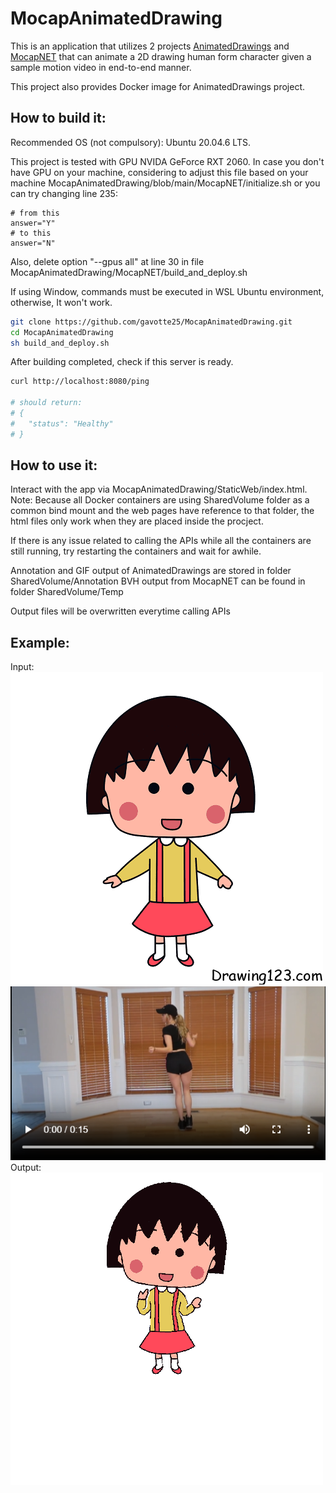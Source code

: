 # MocapAnimatedDrawing

This is an application that utilizes 2 projects <a href="https://github.com/facebookresearch/AnimatedDrawings">AnimatedDrawings</a> and <a href="https://github.com/FORTH-ModelBasedTracker/MocapNET">MocapNET</a> that can animate a 2D drawing human form character given a sample motion video in end-to-end manner.

This project also provides Docker image for AnimatedDrawings project.
## How to build it:
Recommended OS (not compulsory): Ubuntu 20.04.6 LTS.

This project is tested with GPU NVIDA GeForce RXT 2060. 
In case you don't have GPU on your machine, considering to adjust this file based on your machine MocapAnimatedDrawing/blob/main/MocapNET/initialize.sh or you can try changing line 235: 

````
# from this
answer="Y"
# to this
answer="N"
````
Also, delete option "--gpus all" at line 30 in file MocapAnimatedDrawing/MocapNET/build_and_deploy.sh

If using Window, commands must be executed in WSL Ubuntu environment, otherwise, It won't work.
````bash
git clone https://github.com/gavotte25/MocapAnimatedDrawing.git
cd MocapAnimatedDrawing
sh build_and_deploy.sh
````
After building completed, check if this server is ready. 
````bash
curl http://localhost:8080/ping

# should return:
# {
#   "status": "Healthy"
# }
````

## How to use it:

Interact with the app via MocapAnimatedDrawing/StaticWeb/index.html.
Note: Because all Docker containers are using SharedVolume folder as a common bind mount and the web pages have reference to that folder, the html files only work when they are placed inside the procject.

If there is any issue related to calling the APIs while all the containers are still running, try restarting the containers and wait for awhile.

Annotation and GIF output of AnimatedDrawings are stored in folder SharedVolume/Annotation
BVH output from MocapNET can be found in folder SharedVolume/Temp

Output files will be overwritten everytime calling APIs

## Example:
Input:
![Character Input](maruko.png)
[![Motion Input](video-thumbnail.png)](http://ammar.gr/mocapnet/shuffle.webm)
Output:
![Output](shuffle.gif)
